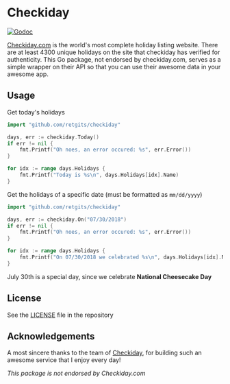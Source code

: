 # Checkiday

[![Godoc](https://img.shields.io/badge/godoc-reference-blue.svg?style=flat-square)](https://godoc.org/github.com/retgits/checkiday)

[Checkiday.com](https://www.checkiday.com/) is the world's most complete holiday listing website. There are at least 4300 unique holidays on the site that checkiday has verified for authenticity. This Go package, not endorsed by checkiday.com, serves as a simple wrapper on their API so that you can use their awesome data in your awesome app.

## Usage

Get today's holidays

```go
import "github.com/retgits/checkiday"

days, err := checkiday.Today()
if err != nil {
    fmt.Printf("Oh noes, an error occured: %s", err.Error())
}

for idx := range days.Holidays {
    fmt.Printf("Today is %s\n", days.Holidays[idx].Name)
}
```

Get the holidays of a specific date (must be formatted as `mm/dd/yyyy`)

```go
import "github.com/retgits/checkiday"

days, err := checkiday.On("07/30/2018")
if err != nil {
    fmt.Printf("Oh noes, an error occured: %s", err.Error())
}

for idx := range days.Holidays {
    fmt.Printf("On 07/30/2018 we celebrated %s\n", days.Holidays[idx].Name)
}
```

July 30th is a special day, since we celebrate **National Cheesecake Day**

## License

See the [LICENSE](./LICENSE) file in the repository

## Acknowledgements

A most sincere thanks to the team of [Checkiday](https://www.checkiday.com/), for building such an awesome service that I enjoy every day!

_This package is not endorsed by Checkiday.com_